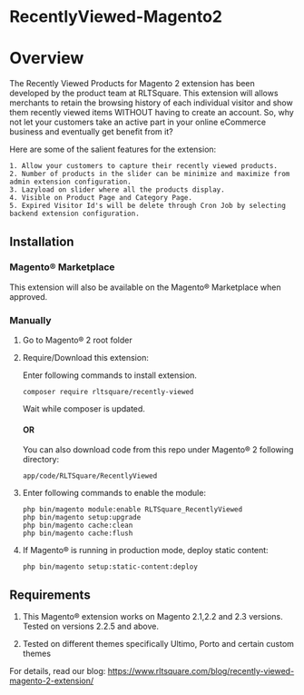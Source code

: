 # RecentlyViewed-Magento2

# Overview

The Recently Viewed Products for Magento 2 extension has been developed by the product team at RLTSquare. This extension will allows merchants to retain the browsing history of each individual visitor and show them recently viewed items WITHOUT having to create an account. So, why not let your customers take an active part in your online eCommerce business and eventually get benefit from it?

Here are some of the salient features for the extension:

```
1. Allow your customers to capture their recently viewed products.
2. Number of products in the slider can be minimize and maximize from admin extension configuration.
3. Lazyload on slider where all the products display.
4. Visible on Product Page and Category Page.
5. Expired Visitor Id's will be delete through Cron Job by selecting backend extension configuration.
```

## Installation

### Magento® Marketplace

This extension will also be available on the Magento® Marketplace when approved.

### Manually

1. Go to Magento® 2 root folder

2. Require/Download this extension:

   Enter following commands to install extension.

   ```
   composer require rltsquare/recently-viewed
   ```

   Wait while composer is updated.
   
   #### OR
   
   You can also download code from this repo under Magento® 2 following directory:
    
    ```
    app/code/RLTSquare/RecentlyViewed
    ```    

3. Enter following commands to enable the module:

   ```
   php bin/magento module:enable RLTSquare_RecentlyViewed
   php bin/magento setup:upgrade
   php bin/magento cache:clean
   php bin/magento cache:flush
   ```

4. If Magento® is running in production mode, deploy static content: 

   ```
   php bin/magento setup:static-content:deploy
   ```


## Requirements

1. This Magento® extension works on Magento 2.1,2.2 and 2.3 versions. Tested on versions 2.2.5 and above.

2. Tested on different themes specifically Ultimo, Porto and certain custom themes

For details, read our blog:
https://www.rltsquare.com/blog/recently-viewed-magento-2-extension/
